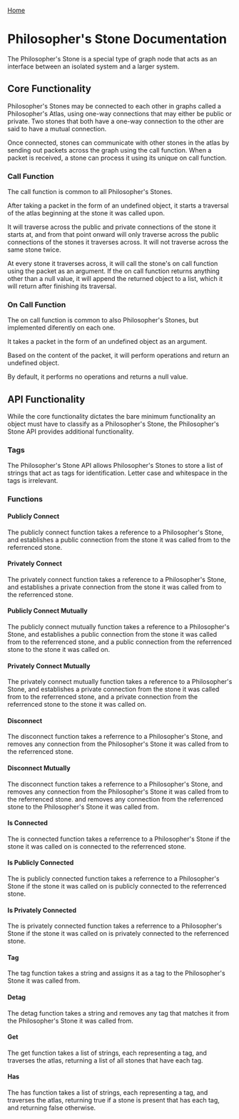 [Home](https://github.com/Gallery-of-Kaeon/Philosophers-Stone/blob/master/README.md)

# Philosopher's Stone Documentation

The Philosopher's Stone is a special type of graph node that acts as an interface between an isolated system and a larger system.

## Core Functionality

Philosopher's Stones may be connected to each other in graphs called a Philosopher's Atlas,
using one-way connections that may either be public or private.
Two stones that both have a one-way connection to the other are said to have a mutual connection.

Once connected, stones can communicate with other stones in the atlas by sending out packets across the graph using the call function.
When a packet is received,
a stone can process it using its unique on call function.

### Call Function

The call function is common to all Philosopher's Stones.

After taking a packet in the form of an undefined object,
it starts a traversal of the atlas beginning at the stone it was called upon.

It will traverse across the public and private connections of the stone it starts at,
and from that point onward will only traverse across the public connections of the stones it traverses across.
It will not traverse across the same stone twice.

At every stone it traverses across,
it will call the stone's on call function using the packet as an argument.
If the on call function returns anything other than a null value,
it will append the returned object to a list,
which it will return after finishing its traversal.

### On Call Function

The on call function is common to also Philosopher's Stones,
but implemented diferently on each one.

It takes a packet in the form of an undefined object as an argument.

Based on the content of the packet,
it will perform operations and return an undefined object.

By default,
it performs no operations and returns a null value.

## API Functionality

While the core functionality dictates the bare minimum functionality an object must have to classify as a Philosopher's Stone,
the Philosopher's Stone API provides additional functionality.

### Tags

The Philosopher's Stone API allows Philosopher's Stones to store a list of strings that act as tags for identification.
Letter case and whitespace in the tags is irrelevant.

### Functions

#### Publicly Connect

The publicly connect function takes a reference to a Philosopher's Stone,
and establishes a public connection from the stone it was called from to the referrenced stone.

#### Privately Connect

The privately connect function takes a reference to a Philosopher's Stone,
and establishes a private connection from the stone it was called from to the referrenced stone.

#### Publicly Connect Mutually

The publicly connect mutually function takes a reference to a Philosopher's Stone,
and establishes a public connection from the stone it was called from to the referrenced stone,
and a public connection from the referrenced stone to the stone it was called on.

#### Privately Connect Mutually

The privately connect mutually function takes a reference to a Philosopher's Stone,
and establishes a private connection from the stone it was called from to the referrenced stone,
and a private connection from the referrenced stone to the stone it was called on.

#### Disconnect

The disconnect function takes a referrence to a Philosopher's Stone,
and removes any connection from the Philosopher's Stone it was called from to the referrenced stone.

#### Disconnect Mutually

The disconnect function takes a referrence to a Philosopher's Stone,
and removes any connection from the Philosopher's Stone it was called from to the referrenced stone.
and removes any connection from the referrenced stone to the Philosopher's Stone it was called from.

#### Is Connected

The is connected function takes a referrence to a Philosopher's Stone if the stone it was called on is connected to the referrenced stone.

#### Is Publicly Connected

The is publicly connected function takes a referrence to a Philosopher's Stone if the stone it was called on is publicly connected to the referrenced stone.

#### Is Privately Connected

The is privately connected function takes a referrence to a Philosopher's Stone if the stone it was called on is privately connected to the referrenced stone.

#### Tag

The tag function takes a string and assigns it as a tag to the Philosopher's Stone it was called from.

#### Detag

The detag function takes a string and removes any tag that matches it from the Philosopher's Stone it was called from.

#### Get

The get function takes a list of strings,
each representing a tag,
and traverses the atlas,
returning a list of all stones that have each tag.

#### Has

The has function takes a list of strings,
each representing a tag,
and traverses the atlas,
returning true if a stone is present that has each tag,
and returning false otherwise.